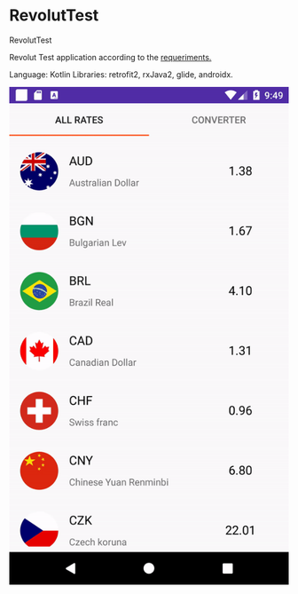 # RevolutTest
RevolutTest

Revolut Test application according to the [requeriments.](https://docs.google.com/document/d/13Ecs3hhgZJJLsugNUwZPUn_9gsqzwH80Bb-1CRbauTQ/edit)

Language: Kotlin
Libraries: retrofit2, rxJava2, glide, androidx.

![RevolutGif1](revolut_test.gif)
